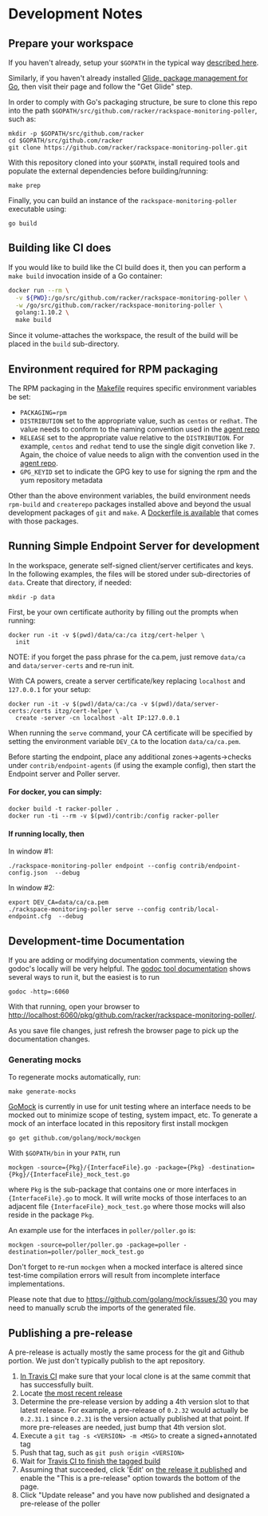 # Development Notes

## Prepare your workspace

If you haven't already, setup your `$GOPATH` in the typical way [described here](https://golang.org/doc/code.html#GOPATH).

Similarly, if you haven't already installed [Glide, package management for Go](https://glide.sh/), then visit their
page and follow the "Get Glide" step.

In order to comply with Go's packaging structure, be sure to clone this repo
into the path `$GOPATH/src/github.com/racker/rackspace-monitoring-poller`, such as:

```
mkdir -p $GOPATH/src/github.com/racker
cd $GOPATH/src/github.com/racker
git clone https://github.com/racker/rackspace-monitoring-poller.git
```

With this repository cloned into your `$GOPATH`, install required tools and populate the external dependencies 
before building/running:

```
make prep
```

Finally, you can build an instance of the `rackspace-monitoring-poller` executable using:

```
go build
```

## Building like CI does

If you would like to build like the CI build does it, then you can perform a `make build` invocation inside
of a Go container:

```bash
docker run --rm \
  -v ${PWD}:/go/src/github.com/racker/rackspace-monitoring-poller \
  -w /go/src/github.com/racker/rackspace-monitoring-poller \
  golang:1.10.2 \
  make build
```

Since it volume-attaches the workspace, the result of the build will be placed in the `build` sub-directory.

## Environment required for RPM packaging

The RPM packaging in the [Makefile](Makefile) requires specific environment variables be set:
* `PACKAGING=rpm`
* `DISTRIBUTION` set to the appropriate value, such as `centos` or `redhat`. The value needs to conform
  to the naming convention used in the [agent repo](http://stable.packages.cloudmonitoring.rackspace.com/)
* `RELEASE` set to the appropriate value relative to the `DISTRIBUTION`. For example, `centos` and `redhat` tend to
  use the single digit convetion like `7`. Again, the choice of value needs to align with the convention used in
  the [agent repo](http://stable.packages.cloudmonitoring.rackspace.com/).
* `GPG_KEYID` set to indicate the GPG key to use for signing the rpm and the yum repository metadata

Other than the above environment variables, the build environment needs `rpm-build` and `createrepo` packages
installed above and beyond the usual development packages of `git` and `make`. 
A [Dockerfile is available](contrib/docker-builder/Dockerfile.centos7) that comes with those packages.

## Running Simple Endpoint Server for development

In the workspace, generate self-signed client/server certificates and keys. In the following examples, the files
will be stored under sub-directories of `data`. Create that directory, if needed:

```
mkdir -p data
```

First, be your own certificate authority by filling out the prompts when running:

```
docker run -it -v $(pwd)/data/ca:/ca itzg/cert-helper \
  init
```

NOTE: if you forget the pass phrase for the ca.pem, just remove `data/ca` and `data/server-certs` and re-run init.

With CA powers, create a server certificate/key replacing `localhost` and `127.0.0.1` for your setup:

```
docker run -it -v $(pwd)/data/ca:/ca -v $(pwd)/data/server-certs:/certs itzg/cert-helper \
  create -server -cn localhost -alt IP:127.0.0.1
```

When running the `serve` command, your CA certificate will be specified by setting the environment variable `DEV_CA`
to the location `data/ca/ca.pem`.

Before starting the endpoint, place any additional zones->agents->checks under `contrib/endpoint-agents` (if using the example config), then
start the Endpoint server and Poller server.

#### For docker, you can simply:

```
docker build -t racker-poller .
docker run -ti --rm -v $(pwd)/contrib:/config racker-poller
```

#### If running locally, then

In window #1:

    ./rackspace-monitoring-poller endpoint --config contrib/endpoint-config.json  --debug

In window #2:

    export DEV_CA=data/ca/ca.pem
    ./rackspace-monitoring-poller serve --config contrib/local-endpoint.cfg  --debug

## Development-time Documentation

If you are adding or modifying documentation comments, viewing the godoc's locally will be very helpful.
The [godoc tool documentation](https://godoc.org/golang.org/x/tools/cmd/godoc) shows several ways to
run it, but the easiest is to run

    godoc -http=:6060

With that running, open your browser to [http://localhost:6060/pkg/github.com/racker/rackspace-monitoring-poller/]().

As you save file changes, just refresh the browser page to pick up the documentation changes.

### Generating mocks

To regenerate mocks automatically, run:

```
make generate-mocks
```

[GoMock](https://github.com/golang/mock) is currently in use for unit testing where an interface needs to be mocked out to minimize scope of testing,
system impact, etc. To generate a mock of an interface located in this repository first install mockgen

```
go get github.com/golang/mock/mockgen
```

With `$GOPATH/bin` in your `PATH`, run

```
mockgen -source={Pkg}/{InterfaceFile}.go -package={Pkg} -destination={Pkg}/{InterfaceFile}_mock_test.go
```

where `Pkg` is the sub-package that contains one or more interfaces in `{InterfaceFile}.go` to mock.
It will write mocks of those interfaces to an adjacent file `{InterfaceFile}_mock_test.go` where those
mocks will also reside in the package `Pkg`.

An example use for the interfaces in `poller/poller.go` is:

```
mockgen -source=poller/poller.go -package=poller -destination=poller/poller_mock_test.go
```

Don't forget to re-run `mockgen` when a mocked interface is altered since test-time compilation errors will result
from incomplete interface implementations.

Please note that due to https://github.com/golang/mock/issues/30 you may need to manually scrub the imports of
the generated file.

## Publishing a pre-release

A pre-release is actually mostly the same process for the git and Github portion. We just don't typically publish
to the apt repository.

1. [In Travis CI](https://travis-ci.org/racker/rackspace-monitoring-poller/builds) make sure that your local clone
   is at the same commit that has successfully built.
2. Locate [the most recent release](https://github.com/racker/rackspace-monitoring-poller/releases/latest)
3. Determine the pre-release version by adding a 4th version slot to that latest release. 
   For example, a pre-release of `0.2.32` would actually be `0.2.31.1` since `0.2.31` is the version actually published 
   at that point. If more pre-releases are needed, just bump that 4th version slot.
4. Execute a `git tag -s <VERSION> -m <MSG>` to create a signed+annotated tag
5. Push that tag, such as `git push origin <VERSION>`
6. Wait for [Travis CI to finish the tagged build](https://travis-ci.org/racker/rackspace-monitoring-poller)
7. Assuming that succeeded, click 'Edit' on 
   [the release it published](https://github.com/racker/rackspace-monitoring-poller/releases)
   and enable the "This is a pre-release" option towards the bottom of the page.
8. Click "Update release" and you have now published and designated a pre-release of the poller
